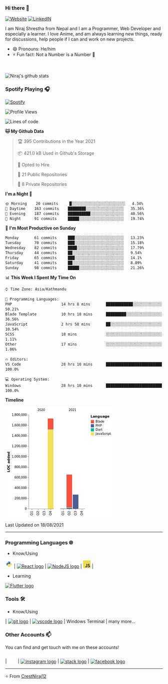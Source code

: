 ### Hi there 👋
[![Website](https://img.shields.io/website?color=%23141718&down_color=lightgrey&down_message=offline%20%F0%9F%91%8E&label=nirajshrestha.live&logoColor=red&up_color=green&up_message=online%20%F0%9F%91%8D&url=https%3A%2F%2Fnirajshrestha.live)](https://nirajshrestha.live/)
[![LinkedIN](https://img.shields.io/badge/Linkedin-Connect-blue)](https://www.linkedin.com/in/crestniraj/)


I am Niraj Shrestha from Nepal and I am a Programmer, Web Developer and especially a learner. I love Anime, and am always learning new things, ready for discussions, help people if I can and work on new projects.
- 😄 Pronouns: He/him
- ⚡ Fun fact: Not a Number is a Number 🤯

<br/>

![Niraj's github stats](https://github-readme-stats.vercel.app/api?username=CrestNiraj12&count_private=true&show_icons=true&theme=tokyonight&hide-border=true)

### Spotify Playing :headphones:
[![Spotify](https://novatorem-taupe.vercel.app/api/spotify-playing)](https://open.spotify.com/user/fqlyu32nkxn6un2530iy3qry3)

<!--START_SECTION:waka-->
![Profile Views](http://img.shields.io/badge/Profile%20Views-6-blue)

![Lines of code](https://img.shields.io/badge/From%20Hello%20World%20I%27ve%20Written-2.7%20million%20lines%20of%20code-blue)

**🐱 My Github Data** 

> 🏆 395 Contributions in the Year 2021
 > 
> 📦 421.0 kB Used in Github's Storage 
 > 
> 💼 Opted to Hire
 > 
> 📜 21 Public Repositories 
 > 
> 🔑 8 Private Repositories  
 > 
**I'm a Night 🦉** 

```text
🌞 Morning    20 commits     █░░░░░░░░░░░░░░░░░░░░░░░░   4.34% 
🌆 Daytime    163 commits    ████████░░░░░░░░░░░░░░░░░   35.36% 
🌃 Evening    187 commits    ██████████░░░░░░░░░░░░░░░   40.56% 
🌙 Night      91 commits     █████░░░░░░░░░░░░░░░░░░░░   19.74%

```
📅 **I'm Most Productive on Sunday** 

```text
Monday       61 commits     ███░░░░░░░░░░░░░░░░░░░░░░   13.23% 
Tuesday      70 commits     ███░░░░░░░░░░░░░░░░░░░░░░   15.18% 
Wednesday    82 commits     ████░░░░░░░░░░░░░░░░░░░░░   17.79% 
Thursday     44 commits     ██░░░░░░░░░░░░░░░░░░░░░░░   9.54% 
Friday       65 commits     ███░░░░░░░░░░░░░░░░░░░░░░   14.1% 
Saturday     41 commits     ██░░░░░░░░░░░░░░░░░░░░░░░   8.89% 
Sunday       98 commits     █████░░░░░░░░░░░░░░░░░░░░   21.26%

```


📊 **This Week I Spent My Time On** 

```text
⌚︎ Time Zone: Asia/Kathmandu

💬 Programming Languages: 
PHP                      14 hrs 8 mins       ████████████░░░░░░░░░░░░░   50.21% 
Blade Template           10 hrs 18 mins      █████████░░░░░░░░░░░░░░░░   36.56% 
JavaScript               2 hrs 58 mins       ██░░░░░░░░░░░░░░░░░░░░░░░   10.54% 
SCSS                     18 mins             ░░░░░░░░░░░░░░░░░░░░░░░░░   1.11% 
Other                    17 mins             ░░░░░░░░░░░░░░░░░░░░░░░░░   1.06%

🔥 Editors: 
VS Code                  28 hrs 10 mins      █████████████████████████   100.0%

💻 Operating System: 
Windows                  28 hrs 10 mins      █████████████████████████   100.0%

```

**Timeline**

![Chart not found](https://raw.githubusercontent.com/CrestNiraj12/CrestNiraj12/master/charts/bar_graph.png) 


 Last Updated on 18/08/2021
<!--END_SECTION:waka-->

---

### Programming Languages 🌐

- Know/Using

[<img src="https://raw.githubusercontent.com/github/explore/80688e429a7d4ef2fca1e82350fe8e3517d3494d/topics/python/python.png" alt="python logo" width="24">](https://www.python.org/)    |    [<img src="https://user-images.githubusercontent.com/21227322/31187159-01c8d592-a8ff-11e7-9386-af708a7ae9de.png" alt="React logo" width="24">](https://reactjs.org/)    |    [<img src="https://upload.wikimedia.org/wikipedia/commons/d/d9/Node.js_logo.svg" alt="NodeJS logo" width="24">](https://nodejs.org/en/)   |   [<img src="https://raw.githubusercontent.com/github/explore/80688e429a7d4ef2fca1e82350fe8e3517d3494d/topics/javascript/javascript.png" alt="js logo" width="24">](https://developer.mozilla.org/en-US/docs/Web/JavaScript)    |

- Learning

 [<img src="https://upload.wikimedia.org/wikipedia/commons/1/17/Google-flutter-logo.png" alt="Flutter logo" width="40">](https://https://flutter.dev/)

### Tools 🛠️

- Know/Using

|    [<img src="https://raw.githubusercontent.com/Delta456/Delta456/master/img/git.png" alt="git logo" width="24">](https://git-scm.com/)    |   [<img src="https://raw.githubusercontent.com/Delta456/Delta456/master/img/vscode.png" alt="vscode logo" width="24">](https://code.visualstudio.com/)   |   Windows Terminal   |   many more...


### Other Accounts 📫

You can find and get touch with me on these accounts!

|   [<img src="https://raw.githubusercontent.com/Delta456/Delta456/master/img/github.png" alt="github logo" width="28">](https://github.com/CrestNiraj12)   |   [<img src="https://raw.githubusercontent.com/Delta456/Delta456/master/img/instagram.jpg" alt="instagram logo" width="24">](https://www.instagram.com/crestniraz/)   |   [<img src="https://raw.githubusercontent.com/Delta456/Delta456/master/img/stack.svg" alt="stack logo" width="24">](https://stackoverflow.com/users/7185580/crestniraz)   |   [<img src="https://upload.wikimedia.org/wikipedia/commons/5/51/Facebook_f_logo_%282019%29.svg" alt="facebook logo" width="24">](https://www.facebook.com/crestniraz)

---
⭐️ From [CrestNiraj12](https://github.com/CrestNiraj12)

